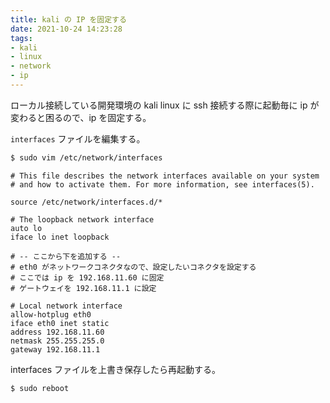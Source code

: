 ```yaml
---
title: kali の IP を固定する
date: 2021-10-24 14:23:28
tags: 
- kali
- linux
- network
- ip
---
```


ローカル接続している開発環境の kali linux に ssh 接続する際に起動毎に ip が変わると困るので、ip を固定する。

`interfaces` ファイルを編集する。

```bash
$ sudo vim /etc/network/interfaces
```

```
# This file describes the network interfaces available on your system
# and how to activate them. For more information, see interfaces(5).

source /etc/network/interfaces.d/*

# The loopback network interface
auto lo
iface lo inet loopback

# -- ここから下を追加する --
# eth0 がネットワークコネクタなので、設定したいコネクタを設定する
# ここでは ip を 192.168.11.60 に固定
# ゲートウェイを 192.168.11.1 に設定

# Local network interface
allow-hotplug eth0
iface eth0 inet static
address 192.168.11.60
netmask 255.255.255.0
gateway 192.168.11.1
```

interfaces ファイルを上書き保存したら再起動する。

```
$ sudo reboot
```
